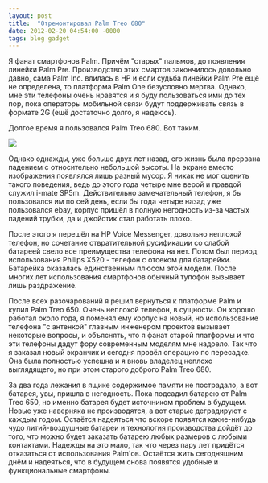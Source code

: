```yaml
---
layout: post
title:  "Отремонтировал Palm Treo 680"
date: 2012-02-20 04:54:00 -0000
tags: blog gadget
---
```


Я фанат смартфонов Palm. Причём "старых" пальмов, до появления линейки Palm Pre. Производство этих смартов закончилось довольно давно, сама Palm Inc. влилась в HP и если судьба линейки Palm Pre ещё не определена, то платформа Palm One безусловно мертва. Однако, мне эти телефоны очень нравятся и я буду пользоваться ими до тех пор, пока операторы мобильной связи будут поддерживать связь в формате 2G (ещё достаточно долго, я надеюсь).

Долгое время я пользовался Palm Treo 680. Вот таким. 

<img src="http://2nature.me/files/treo680.jpg" />

Однако однажды, уже больше двух лет назад, его жизнь была прервана падением с относительно небольшой высоты. На экране вместо изображения появлялся лишь разный мусор. Я никак не мог оценить такого поведения, ведь до этого года четыре мне верой и правдой служил i-mate SP5m. Действительно замечательный телефон, я бы пользовался им по сей день, если бы года четыре назад уже пользовался ebay, корпус пришёл в полную негодность из-за частых падений трубки, да и джойстик стал работать плохо.

После этого я перешёл на HP Voice Messenger, довольно неплохой телефон, но сочетание отвратительной русификации со слабой батареей свело все преимущества телефона на нет. Потом был период использования Philips X520 - телефон с отсеком для батарейки. Батарейка оказалась единственным плюсом этой модели. После многих лет использования смартфонов обычный тупофон вызывает лишь раздражение. 

После всех разочарований я решил вернуться к платформе Palm и купил Palm Treo 650. Очень неплохой телефон, в сущности. Он хорошо работал около года, я поменял ему корпус на новый, но использование телефона "с антенкой" главным инженером проектов вызывает некоторые вопросы, и объяснять, что я фанат старой платформы и что эти телефоны дадут фору современным моделям мне надоело. Так что я заказал новый экранчик и сегодня провёл операцию по пересадке. Она была полностью успешна и я вновь владелец неплохо выглядящего, но при этом старого доброго Palm Treo 680. 

За два года лежания в ящике содержимое памяти не пострадало, а вот батарея, увы, пришла в негодность. Пока подсадил батарею от Palm Treo 650, но именно батарея будет источником проблем в будущем. Новые уже наверняка не производятся, а вот старые деградируют с каждым годом. Остаётся надеяться что вскоре появятся какие-нибудь чудо литий-воздушные батареи и технология производства дойдёт до того, что можно будет заказать батарею любых размеров с любыми контактами. Надежды на это мало, так что через пару лет придётся отказаться от использования Palm'ов. Остаётся жить сегодняшним днём и надеяться, что в будущем снова появятся удобные и функциональные смартфоны.